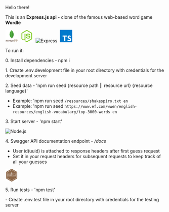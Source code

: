 <p>Hello there!</p>
<p>This is an  <b>Express.js api</b> - clone of the famous web-based word game <b>Wordle</b></p>
<div>
  <img src="https://github.com/devicons/devicon/blob/master/icons/mongodb/mongodb-original-wordmark.svg" title="MongoDB" alt="MongoDB" width="40" height="40"/>&nbsp;
  <img src="https://github.com/devicons/devicon/blob/master/icons/nodejs/nodejs-original.svg" title="Node.js" alt="Node.js" width="40" height="40"/>&nbsp;
  <img src="https://encrypted-tbn0.gstatic.com/images?q=tbn:ANd9GcQLV3sTl-1g0Yjg_jaKpgOI4S_Cjs5vFU3MjqfffSEjuHYFmO2BCiiwyHT0tCtTOcoE6g&usqp=CAU" title="Express" alt="Express" height="40"/>&nbsp;
  <img src="https://github.com/devicons/devicon/blob/master/icons/typescript/typescript-original.svg" title="TypeScript" alt="TypeScript" width="40" height="40"/>&nbsp;
</div>


To run it:

<p>0. Install dependencies - npm i</p>
<p>1. Create .env.development file in your root directory with credentials for the development server</p>
<p>2. Seed data - 'npm run seed {resource path || resource url} {resource language}'</p>

   - Example: 'npm run seed `/resources/shakespiro.txt en`
   - Example: 'npm run seed `https://www.ef.com/wwen/english-resources/english-vocabulary/top-3000-words en`

<p>3. Start server - 'npm start'</p>
<div>
  <img src="https://encrypted-tbn0.gstatic.com/images?q=tbn:ANd9GcRulb6T1ZGYIw3wAPsKqNZEc2YXsws3cwk52ABZyoPaDwy4_Rd2YLE4IDr8yix3Mdza_lY&usqp=CAU" title="Node.js" alt="Node.js" width="40" height="40"/>&nbsp;
</div>
<p>4. Swagger API documentation endpoint - <i>/docs</i></p>

   - User id(uuid) is attached to response headers after first guess request
   - Set it in your request headers for subsequent requests to keep track of all your guesses

<div>
  <img src="https://github.com/devicons/devicon/blob/master/icons/mocha/mocha-plain.svg" title="Mocha" alt="Mocha" width="40" height="40"/>&nbsp;
</div>
<p>5. Run tests - 'npm test'</p>
   - Create .env.test file in your root directory with credentials for the testing server

